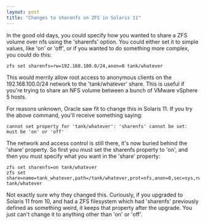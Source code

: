 ```yaml
---
layout: post
title: "Changes to sharenfs on ZFS in Solaris 11"
---
```

In the good old days, you could specify how you wanted to share a ZFS volume over nfs using the 'sharenfs' option. You could either set it to simple values, like 'on' or 'off', or if you wanted to do something more complex, you could do this:

    zfs set sharenfs=rw=192.168.100.0/24,anon=0 tank/whatever

This would merrily allow root access to anonymous clients on the 192.168.100.0/24 network to the 'tank/whatever' share. This is useful if you're trying to share an NFS volume between a bunch of VMware vSphere 5 hosts.

For reasons unknown, Oracle saw fit to change this in Solaris 11. If you try the above command, you'll receive something saying:

    cannot set property for 'tank/whatever': 'sharenfs' cannot be set: must be 'on' or 'off'

The network and access control is still there, it's now buried behind the 'share' property. So first you must set the sharenfs property to 'on', and then you must specify what you want in the 'share' property:

    zfs set sharenfs=on tank/whatever
    zfs set share=name=tank_whatever,path=/tank/whatever,prot=nfs,anon=0,sec=sys,rw=@192.168.100.0/24 tank/whatever

Not exactly sure why they changed this. Curiously, if you upgraded to Solaris 11 from 10, and had a ZFS filesystem which had 'sharenfs' previously defined as something weird, it keeps that property after the upgrade. You just can't change it to anything other than 'on' or 'off'.